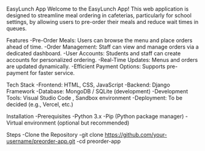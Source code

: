 EasyLunch App
Welcome to the EasyLunch App! This web application is designed to streamline meal ordering in cafeterias, particularly for school settings, by allowing users to pre-order their meals and reduce wait times in queues.

Features
-Pre-Order Meals: Users can browse the menu and place orders ahead of time.
-Order Management: Staff can view and manage orders via a dedicated dashboard.
-User Accounts: Students and staff can create accounts for personalized ordering.
-Real-Time Updates: Menus and orders are updated dynamically.
-Efficient Payment Options: Supports pre-payment for faster service.

Tech Stack
-Frontend: HTML, CSS, JavaScript
-Backend: Django Framework
-Database: MongoDB / SQLite (development)
-Development Tools: Visual Studio Code , Sandbox environment
-Deployment: To be decided (e.g., Vercel, etc.)

Installation
-Prerequisites
-Python 3.x
-Pip (Python package manager)
-Virtual environment (optional but recommended)

Steps
-Clone the Repository
-git clone https://github.com/your-username/preorder-app.git
-cd preorder-app
